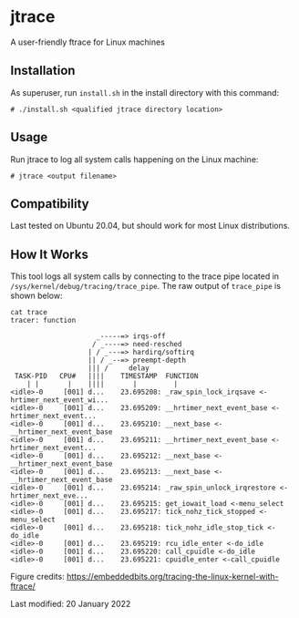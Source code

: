 # jtrace
A user-friendly ftrace for Linux machines


## Installation
As superuser, run ```install.sh``` in the install directory with this command:
```
# ./install.sh <qualified jtrace directory location>
```

## Usage
Run jtrace to log all system calls happening on the Linux machine:
```
# jtrace <output filename>
```

## Compatibility
Last tested on Ubuntu 20.04, but should work for most Linux distributions.


## How It Works
This tool logs all system calls by connecting to the trace pipe located in
```/sys/kernel/debug/tracing/trace_pipe```. The raw output of ```trace_pipe``` is shown below:
```
cat trace
tracer: function

                     _-----=> irqs-off
                    / _----=> need-resched
                   | / _---=> hardirq/softirq
                   || / _--=> preempt-depth
                   ||| /     delay
 TASK-PID   CPU#   ||||    TIMESTAMP  FUNCTION
    | |       |    ||||       |         |
<idle>-0     [001] d...    23.695208: _raw_spin_lock_irqsave <-hrtimer_next_event_wi...
<idle>-0     [001] d...    23.695209: __hrtimer_next_event_base <-hrtimer_next_event...
<idle>-0     [001] d...    23.695210: __next_base <-__hrtimer_next_event_base
<idle>-0     [001] d...    23.695211: __hrtimer_next_event_base <-hrtimer_next_event...
<idle>-0     [001] d...    23.695212: __next_base <-__hrtimer_next_event_base
<idle>-0     [001] d...    23.695213: __next_base <-__hrtimer_next_event_base
<idle>-0     [001] d...    23.695214: _raw_spin_unlock_irqrestore <-hrtimer_next_eve...
<idle>-0     [001] d...    23.695215: get_iowait_load <-menu_select
<idle>-0     [001] d...    23.695217: tick_nohz_tick_stopped <-menu_select
<idle>-0     [001] d...    23.695218: tick_nohz_idle_stop_tick <-do_idle
<idle>-0     [001] d...    23.695219: rcu_idle_enter <-do_idle
<idle>-0     [001] d...    23.695220: call_cpuidle <-do_idle
<idle>-0     [001] d...    23.695221: cpuidle_enter <-call_cpuidle
```
Figure credits: https://embeddedbits.org/tracing-the-linux-kernel-with-ftrace/


Last modified: 20 January 2022